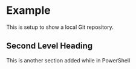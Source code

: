 # Example

This is setup to show a local Git repository.

## Second Level Heading

This is another section added while in PowerShell

